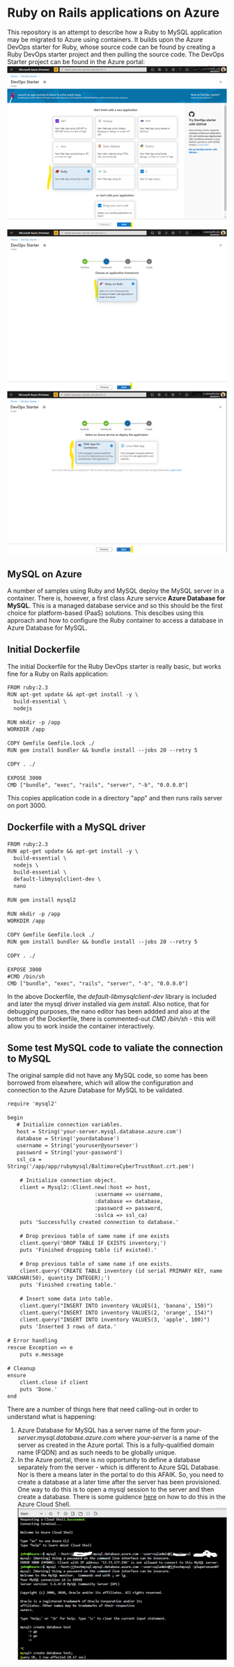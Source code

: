# Ruby on Rails applications on Azure
This repository is an attempt to describe how a Ruby to MySQL application may be migrated to Azure using containers.
It builds upon the Azure DevOps starter for Ruby, whose source code can be found by creating a Ruby DevOps starter project and then pulling the source code.
The DevOps Starter project can be found in the Azure portal:
![DevOps Starter page one](/images/devops-starter-one.png)
![DevOps Starter page two](/images/devops-starter-two.png)
![DevOps Starter page three](/images/devops-starter-three.png)

## MySQL on Azure
A number of samples using Ruby and MySQL deploy the MySQL server in a container. There is, however, a first class Azure service **Azure Database for MySQL**. This is a managed database service and so this should be the first choice for platform-based (PaaS) solutions.
This descibes using this approach and how to configure the Ruby container to access a database in Azure Database for MySQL.

## Initial Dockerfile
The initial Dockerfile for the Ruby DevOps starter is really basic, but works fine for a Ruby on Rails application:

```
FROM ruby:2.3
RUN apt-get update && apt-get install -y \ 
  build-essential \ 
  nodejs

RUN mkdir -p /app 
WORKDIR /app

COPY Gemfile Gemfile.lock ./ 
RUN gem install bundler && bundle install --jobs 20 --retry 5

COPY . ./

EXPOSE 3000
CMD ["bundle", "exec", "rails", "server", "-b", "0.0.0.0"]
```
This copies application code in a directory "app" and then runs rails server on port 3000.

## Dockerfile with a MySQL driver
```
FROM ruby:2.3
RUN apt-get update && apt-get install -y \ 
  build-essential \ 
  nodejs \
  build-essential \
  default-libmysqlclient-dev \
  nano

RUN gem install mysql2

RUN mkdir -p /app 
WORKDIR /app

COPY Gemfile Gemfile.lock ./ 
RUN gem install bundler && bundle install --jobs 20 --retry 5

COPY . ./

EXPOSE 3000
#CMD /bin/sh
CMD ["bundle", "exec", "rails", "server", "-b", "0.0.0.0"]
```
In the above Dockerfile, the *default-libmysqlclient-dev* library is included and later the mysql driver installed via *gem install*.
Also notice, that for debugging purposes, the nano editor has been addded and also at the bottom of the Dockerfile, there is commented-out *CMD /bin/sh* - this will allow you to work inside the container interactively.

## Some test MySQL code to valiate the connection to MySQL
The original sample did not have any MySQL code, so some has been borrowed from elsewhere, which will allow the configuration and connection to the Azure Database for MySQL to be validated.

```
require 'mysql2'

begin
   # Initialize connection variables.
   host = String('your-server.mysql.database.azure.com')
   database = String('yourdatabase')
   username = String('youruser@yoursever')
   password = String('your-password')
   ssl_ca = String('/app/app/rubymysql/BaltimoreCyberTrustRoot.crt.pem')

	# Initialize connection object.
    client = Mysql2::Client.new(:host => host, 
                            :username => username, 
                            :database => database, 
                            :password => password, 
                            :sslca => ssl_ca)
    puts 'Successfully created connection to database.'

    # Drop previous table of same name if one exists
    client.query('DROP TABLE IF EXISTS inventory;')
    puts 'Finished dropping table (if existed).'

    # Drop previous table of same name if one exists.
    client.query('CREATE TABLE inventory (id serial PRIMARY KEY, name VARCHAR(50), quantity INTEGER);')
    puts 'Finished creating table.'

    # Insert some data into table.
    client.query("INSERT INTO inventory VALUES(1, 'banana', 150)")
    client.query("INSERT INTO inventory VALUES(2, 'orange', 154)")
    client.query("INSERT INTO inventory VALUES(3, 'apple', 100)")
    puts 'Inserted 3 rows of data.'

# Error handling
rescue Exception => e
    puts e.message

# Cleanup
ensure
    client.close if client
    puts 'Done.'
end
```
There are a number of things here that need calling-out in order to understand what is happening:
1. Azure Database for MySQL has a server name of the form *your-server.mysql.database.azure.com* where *your-server* is a name of the server as created in the Azure portal. This is a fully-qualified domain name (FQDN) and as such needs to be globally unique.
2. In the Azure portal, there is no opportunity to define a database separately from the server - which is different to Azure SQL Database. Nor is there a means later in the portal to do this AFAIK. So, you need to create a database at a later time after the server has been provisioned. One way to do this is to open a mysql session to the server and then create a database. There is some guidence [here](https://docs.microsoft.com/en-gb/azure/mysql/quickstart-create-mysql-server-database-using-azure-portal?WT.mc_id=Portal-Microsoft_Azure_Marketplace#connect-to-the-server-with-mysql-command-line-client) on how to do this in the Azure Cloud Shell.
![Create database in cloud shell](/images/mysql-cloud-shell.png)
